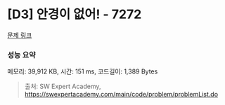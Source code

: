 # [D3] 안경이 없어! - 7272 

[문제 링크](https://swexpertacademy.com/main/code/problem/problemDetail.do?contestProbId=AWl0ZQ8qn7UDFAXz) 

### 성능 요약

메모리: 39,912 KB, 시간: 151 ms, 코드길이: 1,389 Bytes



> 출처: SW Expert Academy, https://swexpertacademy.com/main/code/problem/problemList.do